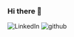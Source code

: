 ### Hi there 👋

<!--
**GalaaDD/GalaaDD** is a ✨ _special_ ✨ repository because its `README.md` (this file) appears on your GitHub profile.

Here are some ideas to get you started:

- 🔭 I’m currently working on ...
- 🌱 I’m currently learning ...
- 👯 I’m looking to collaborate on ...
- 🤔 I’m looking for help with ...
- 💬 Ask me about ...
- 📫 How to reach me: ...
- 😄 Pronouns: ...
- ⚡ Fun fact: ...
-->

![LinkedIn](https://img.shields.io/badge/LinkedIn-#0A66C2?style=for-the-badge&logo=LinkedIn&logoColor=white)
![github](https://img.shields.io/badge/GitHub-000000?style=for-the-badge&logo=GitHub&logoColor=white)
